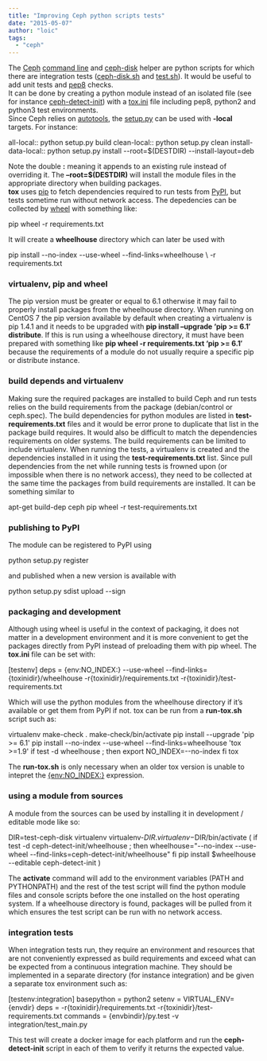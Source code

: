 ```yaml
---
title: "Improving Ceph python scripts tests"
date: "2015-05-07"
author: "loic"
tags: 
  - "ceph"
---
```


The [Ceph](http://ceph.com/) [command line](https://git.ceph.com/?p=ceph.git;a=blob;f=src/ceph.in;hb=hammer) and [ceph-disk](https://git.ceph.com/?p=ceph.git;a=blob;f=src/ceph-disk;hb=hammer) helper are python scripts for which there are integration tests ([ceph-disk.sh](https://git.ceph.com/?p=ceph.git;a=blob;f=src/test/ceph-disk.sh;hb=hammer) and [test.sh](https://git.ceph.com/?p=ceph.git;a=blob;f=qa/workunits/cephtool/test.sh;hb=hammer)). It would be useful to add unit tests and [pep8](http://pep8.readthedocs.org/en/latest/intro.html) checks.  
It can be done by creating a python module instead of an isolated file (see for instance [ceph-detect-init](https://github.com/ceph/ceph/tree/master/src/ceph-detect-init)) with a [tox.ini](https://pypi.python.org/pypi/tox/) file including pep8, python2 and python3 test environments.  
Since Ceph relies on [autotools](https://en.wikipedia.org/wiki/GNU_build_system), the [setup.py](https://pypi.python.org/pypi/setuptools) can be used with **\-local** targets. For instance:

all-local::
        python setup.py build
clean-local::
	python setup.py clean
install-data-local::
	python setup.py install --root=$(DESTDIR) --install-layout=deb

Note the double **:** meaning it appends to an existing rule instead of overriding it. The **–root=$(DESTDIR)** will install the module files in the appropriate directory when building packages.  
**tox** uses [pip](https://pypi.python.org/pypi/pip) to fetch dependencies required to run tests from [PyPI](https://pypi.python.org/), but tests sometime run without network access. The depedencies can be collected by [wheel](https://pypi.python.org/pypi/wheel) with something like:

pip wheel -r requirements.txt

It will create a **wheelhouse** directory which can later be used with

pip install --no-index --use-wheel --find-links=wheelhouse \\
  -r requirements.txt

### virtualenv, pip and wheel

The pip version must be greater or equal to 6.1 otherwise it may fail to properly install packages from the wheelhouse directory. When running on CentOS 7 the pip version available by default when creating a virtualenv is pip 1.4.1 and it needs to be upgraded with **pip install –upgrade ‘pip >= 6.1′ distribute**. If this is run using a wheelhouse directory, it must have been prepared with something like **pip wheel -r requirements.txt ‘pip >= 6.1′** because the requirements of a module do not usually require a specific pip or distribute instance.

### build depends and virtualenv

Making sure the required packages are installed to build Ceph and run tests relies on the build requirements from the package (debian/control or ceph.spec). The build dependencies for python modules are listed in **test-requirements.txt** files and it would be error prone to duplicate that list in the package build requires. It would also be difficult to match the dependencies requirements on older systems. The build requirements can be limited to include virtualenv. When running the tests, a virtualenv is created and the dependencies installed in it using the **test-requirements.txt** list. Since pull dependencies from the net while running tests is frowned upon (or impossible when there is no network access), they need to be collected at the same time the packages from build requirements are installed. It can be something similar to

apt-get build-dep ceph
pip wheel -r test-requirements.txt

### publishing to PyPI

The module can be registered to PyPI using

python setup.py register

and published when a new version is available with

python setup.py sdist upload --sign

### packaging and development

Although using wheel is useful in the context of packaging, it does not matter in a development environment and it is more convenient to get the packages directly from PyPI instead of preloading them with pip wheel. The **tox.ini** file can be set with:

\[testenv\]
deps =
  {env:NO\_INDEX:}
  --use-wheel
  --find-links={toxinidir}/wheelhouse
  -r{toxinidir}/requirements.txt
  -r{toxinidir}/test-requirements.txt

Which will use the python modules from the wheelhouse directory if it’s available or get them from PyPI if not. tox can be run from a **run-tox.sh** script such as:

virtualenv make-check
. make-check/bin/activate
pip install --upgrade 'pip >= 6.1'
pip install --no-index --use-wheel --find-links=wheelhouse 'tox >=1.9'
if test -d wheelhouse ; then
    export NO\_INDEX=--no-index
fi
tox

The **run-tox.sh** is only necessary when an older tox version is unable to intepret the [{env:NO\_INDEX:}](http://tox.readthedocs.org/en/latest/config.html#environment-variable-substitutions-with-default-values) expression.

### using a module from sources

A module from the sources can be used by installing it in development / editable mode like so:

DIR=test-ceph-disk
virtualenv virtualenv-$DIR
. virtualenv-$DIR/bin/activate
(
    if test -d ceph-detect-init/wheelhouse ; then
        wheelhouse="--no-index --use-wheel --find-links=ceph-detect-init/wheelhouse"
    fi
    pip install $wheelhouse --editable ceph-detect-init
)

The **activate** command will add to the environment variables (PATH and PYTHONPATH) and the rest of the test script will find the python module files and console scripts before the one installed on the host operating system. If a wheelhouse directory is found, packages will be pulled from it which ensures the test script can be run with no network access.

### integration tests

When integration tests run, they require an environment and resources that are not conveniently expressed as build requirements and exceed what can be expected from a continuous integration machine. They should be implemented in a separate directory (for instance integration) and be given a separate tox environment such as:

\[testenv:integration\]
basepython = python2
setenv = VIRTUAL\_ENV={envdir}
deps = -r{toxinidir}/requirements.txt
  -r{toxinidir}/test-requirements.txt
commands = {envbindir}/py.test -v integration/test\_main.py

This test will create a docker image for each platform and run the **ceph-detect-init** script in each of them to verify it returns the expected value.
